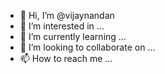 - 👋 Hi, I’m @vijaynandan
- 👀 I’m interested in ...
- 🌱 I’m currently learning ...
- 💞️ I’m looking to collaborate on ...
- 📫 How to reach me ...

<!---
vijaynandan/vijaynandan is a ✨ special ✨ repository because its `README.md` (this file) appears on your GitHub profile.
You can click the Preview link to take a look at your changes.
--->
